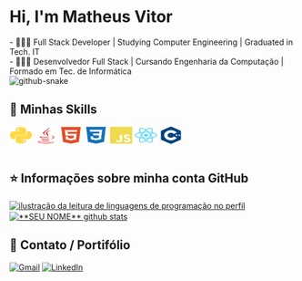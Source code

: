 <h1 align="left">Hi, I'm Matheus Vitor</h1>
- 👨🏻‍💻 Full Stack Developer | Studying Computer Engineering | Graduated in Tech. IT
<br>
- 👨🏻‍💻 Desenvolvedor Full Stack | Cursando Engenharia da Computação | Formado em Tec. de Informática 
<br>
<picture>
  <source media="(prefers-color-scheme: dark)" srcset="https://github.com/vic1707/vic1707/blob/output/github-snake-dark.svg">
  <source media="(prefers-color-scheme: light)" srcset="https://github.com/vic1707/vic1707/blob/output/github-snake.svg">
  <img alt="github-snake" src="https://github.com/vic1707/vic1707/blob/output/github-snake.svg">
</picture>
<br>

## 🚀 Minhas Skills

<div style="display: inline_block">
 <img align="center" alt="Python" height="30" width="40" src="https://raw.githubusercontent.com/devicons/devicon/master/icons/python/python-plain.svg">
 <img align="center" alt="Java" height="30" width="40" src="https://raw.githubusercontent.com/devicons/devicon/master/icons/java/java-plain.svg">
 <img align="center" alt="HTML" height="30" width="40" src="https://raw.githubusercontent.com/devicons/devicon/master/icons/html5/html5-plain.svg">
 <img align="center" alt="CSS" height="30" width="40" src="https://raw.githubusercontent.com/devicons/devicon/master/icons/css3/css3-plain.svg">
 <img align="center" alt="JavaScript" height="30" width="40" src="https://raw.githubusercontent.com/devicons/devicon/master/icons/javascript/javascript-plain.svg">
 <img align="center" alt="React" height="30" width="40" src="https://raw.githubusercontent.com/devicons/devicon/master/icons/react/react-original.svg">
 <img align="center" alt="C++" height="30" width="40" src="https://raw.githubusercontent.com/devicons/devicon/master/icons/cplusplus/cplusplus-plain.svg">
</div>
<br>

## ⭐ Informações sobre minha conta GitHub
<a href="#" title="ilustração do mapeamento de linguagens">
  <img align="center" src="https://github-readme-stats.vercel.app/api/top-langs/?username=matheusvitt&theme=radical&hide_langs_below=1" alt="ilustração da leitura de linguagens de programação no perfil"/>
</a>

<a href="#" title="ilustração do mapeamento do perfil">
 <img align="center" src="https://github-readme-stats.vercel.app/api?username=matheusvitt&show_icons=true&theme=radical&line_height=27" alt="**SEU NOME** github stats"/>
</a>

## 📩 Contato / Portifólio

<p align="left">
  <a href="mailto:matheusvitorlopes123@gmail.com" target="_blank" title="Gmail">
  <img src="https://img.shields.io/badge/-Gmail-FF0000?style=flat-square&labelColor=FF0000&logo=gmail&logoColor=white&link=matheusvitorlopes123@gmail.com" alt="Gmail"/></a>

 <a href="https://www.linkedin.com/in/amanda-alc%C3%A2ntaraa/" target="_blank" title="Linkedin">
  <img src="https://img.shields.io/badge/-Linkedin-0e76a8?style=flat-square&logo=Linkedin&logoColor=white&link=www.linkedin.com/in/https://www.linkedin.com/in/matheusvitt/" alt="LinkedIn"/></a>
</p>
